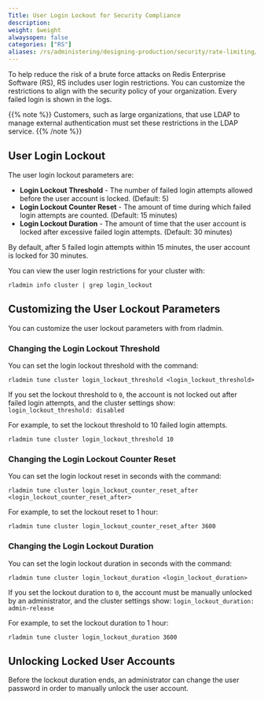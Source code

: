 ```yaml
---
Title: User Login Lockout for Security Compliance
description:
weight: $weight
alwaysopen: false
categories: ["RS"]
aliases: /rs/administering/designing-production/security/rate-limiting/
---
```

To help reduce the risk of a brute force attacks on Redis Enterprise Software (RS),
RS includes user login restrictions.
You can customize the restrictions to align with the security policy of your organization.
Every failed login is shown in the logs.

{{% note %}}
Customers, such as large organizations, that use LDAP to manage external authentication
must set these restrictions in the LDAP service.
{{% /note %}}

## User Login Lockout

The user login lockout parameters are:

- **Login Lockout Threshold** - The number of failed login attempts allowed before the user account is locked. (Default: 5)
- **Login Lockout Counter Reset** - The amount of time during which failed login attempts are counted. (Default: 15 minutes)
- **Login Lockout Duration** - The amount of time that the user account is locked after excessive failed login attempts. (Default: 30 minutes)

By default, after 5 failed login attempts within 15 minutes, the user account is locked for 30 minutes.

You can view the user login restrictions for your cluster with:

```src
rladmin info cluster | grep login_lockout
```

## Customizing the User Lockout Parameters

You can customize the user lockout parameters with from rladmin.

### Changing the Login Lockout Threshold

You can set the login lockout threshold with the command:

```src
rladmin tune cluster login_lockout_threshold <login_lockout_threshold>
```

If you set the lockout threshold to `0`,
the account is not locked out after failed login attempts, and the cluster settings show: `login_lockout_threshold: disabled`

For example, to set the lockout threshold to 10 failed login attempts.

```src
rladmin tune cluster login_lockout_threshold 10
```

### Changing the Login Lockout Counter Reset

You can set the login lockout reset in seconds with the command:

```src
rladmin tune cluster login_lockout_counter_reset_after <login_lockout_counter_reset_after>
```

For example, to set the lockout reset to 1 hour:

```src
rladmin tune cluster login_lockout_counter_reset_after 3600
```

### Changing the Login Lockout Duration

You can set the login lockout duration in seconds with the command:

```src
rladmin tune cluster login_lockout_duration <login_lockout_duration>
```

If you set the lockout duration to `0`,
the account must be manually unlocked by an administrator, and the cluster settings show: `login_lockout_duration: admin-release`

For example, to set the lockout duration to 1 hour:

```src
rladmin tune cluster login_lockout_duration 3600
```

## Unlocking Locked User Accounts

Before the lockout duration ends,
an administrator can change the user password in order to manually unlock the user account.
